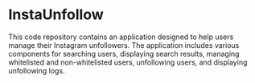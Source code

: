 # InstaUnfollow
This code repository contains an application designed to help users manage their Instagram unfollowers. The application includes various components for searching users, displaying search results, managing whitelisted and non-whitelisted users, unfollowing users, and displaying unfollowing logs.
